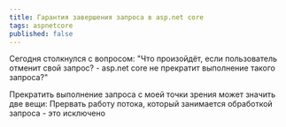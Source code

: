 ```yaml
---
title: Гарантия завершения запроса в asp.net core
tags: aspnetcore
published: false
---
```


Сегодня столкнулся с вопросом: "Что произойдёт, если пользователь отменит свой запрос? - asp.net core не прекратит выполнение такого запроса?"

Прекратить выполнение запроса с моей точки зрения может значить две вещи: Прервать работу потока, который занимается обработкой запроса - это исключено
